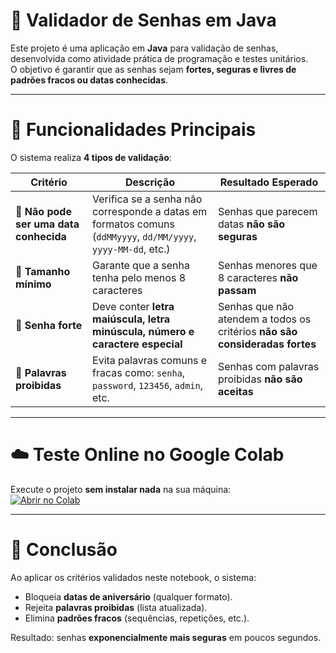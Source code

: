 # 🔐 Validador de Senhas em Java

Este projeto é uma aplicação em **Java** para validação de senhas, desenvolvida como atividade prática de programação e testes unitários.  
O objetivo é garantir que as senhas sejam **fortes, seguras e livres de padrões fracos ou datas conhecidas**.

---

# 🧩 Funcionalidades Principais

O sistema realiza **4 tipos de validação**:

| Critério | Descrição | Resultado Esperado |
|----------|-----------|------------------|
| 🎂 **Não pode ser uma data conhecida** | Verifica se a senha não corresponde a datas em formatos comuns (`ddMMyyyy`, `dd/MM/yyyy`, `yyyy-MM-dd`, etc.) | Senhas que parecem datas **não são seguras** |
| 📏 **Tamanho mínimo** | Garante que a senha tenha pelo menos 8 caracteres | Senhas menores que 8 caracteres **não passam** |
| 💪 **Senha forte** | Deve conter **letra maiúscula, letra minúscula, número e caractere especial** | Senhas que não atendem a todos os critérios **não são consideradas fortes** |
| 🚫 **Palavras proibidas** | Evita palavras comuns e fracas como: `senha`, `password`, `123456`, `admin`, etc. | Senhas com palavras proibidas **não são aceitas** |

---

# ☁️ Teste Online no Google Colab

Execute o projeto **sem instalar nada** na sua máquina:  
[![Abrir no Colab](https://colab.research.google.com/assets/colab-badge.svg)](https://colab.research.google.com/drive/1DKRyZY_nKJKtEI8-AYBp8mylv4b8Zdb3?usp=sharing)



---

# 🎯 Conclusão

Ao aplicar os critérios validados neste notebook, o sistema:

- Bloqueia **datas de aniversário** (qualquer formato).  
- Rejeita **palavras proibidas** (lista atualizada).  
- Elimina **padrões fracos** (sequências, repetições, etc.).

Resultado: senhas **exponencialmente mais seguras** em poucos segundos.
